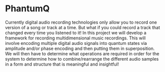 # PhantumQ
Currently digital audio recording technologies only allow you to record one version of a song or track at a time. But what if you could record a track that changed every time you listened to it! In this project we will develop a framework for recording multidimensional music recordings. This will involve encoding multiple digital audio signals into quantum states via amplitude and/or phase encoding and then putting them in superposition. We will then have to determine what operations are required in order for the system to determine how to combine/rearrange the different audio samples in a form and structure that is meaningful and insightful!
